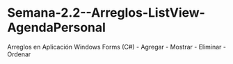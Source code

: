# Semana-2.2--Arreglos-ListView-AgendaPersonal
Arreglos en Aplicación Windows Forms (C#) - Agregar - Mostrar - Eliminar - Ordenar

